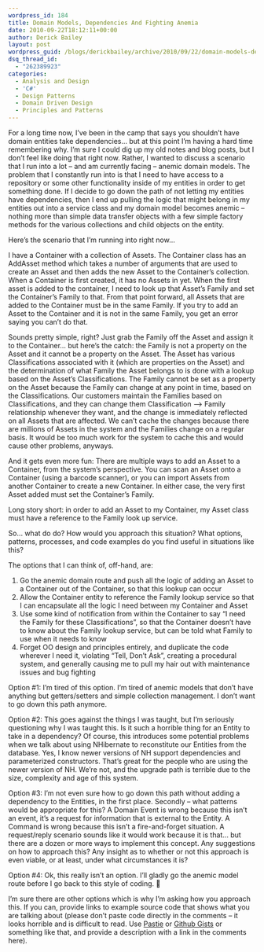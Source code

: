 ```yaml
---
wordpress_id: 184
title: Domain Models, Dependencies And Fighting Anemia
date: 2010-09-22T18:12:11+00:00
author: Derick Bailey
layout: post
wordpress_guid: /blogs/derickbailey/archive/2010/09/22/domain-models-dependencies-and-fighting-anemia.aspx
dsq_thread_id:
  - "262389923"
categories:
  - Analysis and Design
  - 'C#'
  - Design Patterns
  - Domain Driven Design
  - Principles and Patterns
---
```

For a long time now, I’ve been in the camp that says you shouldn’t have domain entities take dependencies… but at this point I’m having a hard time remembering why. I’m sure I could dig up my old notes and blog posts, but I don’t feel like doing that right now. Rather, I wanted to discuss a scenario that I run into a lot – and am currently facing – anemic domain models. The problem that I constantly run into is that I need to have access to a repository or some other functionality inside of my entities in order to get something done. If I decide to go down the path of not letting my entities have dependencies, then I end up pulling the logic that might belong in my entities out into a service class and my domain model becomes anemic – nothing more than simple data transfer objects with a few simple factory methods for the various collections and child objects on the entity. 

Here’s the scenario that I’m running into right now…

I have a Container with a collection of Assets. The Container class has an AddAsset method which takes a number of arguments that are used to create an Asset and then adds the new Asset to the Container’s collection. When a Container is first created, it has no Assets in yet. When the first asset is added to the container, I need to look up that Asset’s Family and set the Container’s Family to that. From that point forward, all Assets that are added to the Container must be in the same Family. If you try to add an Asset to the Container and it is not in the same Family, you get an error saying you can’t do that. 

Sounds pretty simple, right? Just grab the Family off the Asset and assign it to the Container… but here’s the catch: the Family is not a property on the Asset and it cannot be a property on the Asset. The Asset has various Classifications associated with it (which are properties on the Asset) and the determination of what Family the Asset belongs to is done with a lookup based on the Asset’s Classifications. The Family cannot be set as a property on the Asset because the Family can change at any point in time, based on the Classifications. Our customers maintain the Families based on Classifications, and they can change them Classification –> Family relationship whenever they want, and the change is immediately reflected on all Assets that are affected. We can’t cache the changes because there are millions of Assets in the system and the Families change on a regular basis. It would be too much work for the system to cache this and would cause other problems, anyways. 

And it gets even more fun: There are multiple ways to add an Asset to a Container, from the system’s perspective. You can scan an Asset onto a Container (using a barcode scanner), or you can import Assets from another Container to create a new Container. In either case, the very first Asset added must set the Container’s Family.

Long story short: in order to add an Asset to my Container, my Asset class must have a reference to the Family look up service. 

So… what do do? How would you approach this situation? What options, patterns, processes, and code examples do you find useful in situations like this?

The options that I can think of, off-hand, are:

  1. Go the anemic domain route and push all the logic of adding an Asset to a Container out of the Container, so that this lookup can occur
  2. Allow the Container entity to reference the Family lookup service so that I can encapsulate all the logic I need between my Container and Asset
  3. Use some kind of notification from within the Container to say “I need the Family for these Classifications”, so that the Container doesn’t have to know about the Family lookup service, but can be told what Family to use when it needs to know
  4. Forget OO design and principles entirely, and duplicate the code wherever I need it, violating “Tell, Don’t Ask”, creating a procedural system, and generally causing me to pull my hair out with maintenance issues and bug fighting

Option #1: I’m tired of this option. I’m tired of anemic models that don’t have anything but getters/setters and simple collection management. I don’t want to go down this path anymore.

Option #2: This goes against the things I was taught, but I’m seriously questioning why I was taught this. Is it such a horrible thing for an Entity to take in a dependency? Of course, this introduces some potential problems when we talk about using NHibernate to reconstitute our Entities from the database. Yes, I know newer versions of NH support dependencies and parameterized constructors. That’s great for the people who are using the newer version of NH. We’re not, and the upgrade path is terrible due to the size, complexity and age of this system.

Option #3: I’m not even sure how to go down this path without adding a dependency to the Entities, in the first place. Secondly – what patterns would be appropriate for this? A Domain Event is wrong because this isn’t an event, it’s a request for information that is external to the Entity. A Command is wrong because this isn’t a fire-and-forget situation. A request/reply scenario sounds like it would work because it is that… but there are a dozen or more ways to implement this concept. Any suggestions on how to approach this? Any insight as to whether or not this approach is even viable, or at least, under what circumstances it is?

Option #4: Ok, this really isn’t an option. I’ll gladly go the anemic model route before I go back to this style of coding. 🙂

I’m sure there are other options which is why I’m asking how you approach this. If you can, provide links to example source code that shows what you are talking about (please don’t paste code directly in the comments – it looks horrible and is difficult to read. Use [Pastie](http://pastie.org/) or [Github Gists](http://gist.github.com/) or something like that, and provide a description with a link in the comments here).